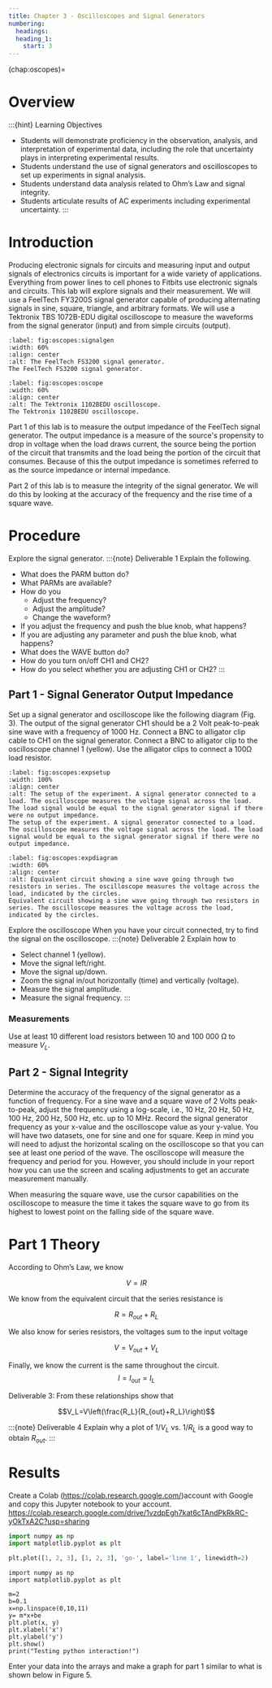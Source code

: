 ```yaml
---
title: Chapter 3 - Oscilloscopes and Signal Generators
numbering:
  headings:
  heading_1:
    start: 3
---
```

(chap:oscopes)=
# Overview
:::{hint} Learning Objectives
* Students will demonstrate proficiency in the observation, analysis, and interpretation of experimental data, including the role that uncertainty plays in interpreting experimental results.
* Students understand the use of signal generators and oscilloscopes to set up experiments in signal analysis.
* Students understand data analysis related to Ohm’s Law and signal integrity.
* Students articulate results of AC experiments including experimental uncertainty.
:::

# Introduction
Producing electronic signals for circuits and measuring input and output signals of electronics circuits is important for a wide variety of applications. Everything from power lines to cell phones to Fitbits use electronic signals and circuits. This lab will explore signals and their measurement. We will use a FeelTech FY3200S [](#fig:oscopes:signalgen) signal generator capable of producing alternating signals in sine, square, triangle, and arbitrary formats. We will use a Tektronix TBS 1072B-EDU [](#fig:oscopes:oscope) digital oscilloscope to measure the waveforms from the signal generator (input) and from simple circuits (output).
```{figure} ../figures/ch3_oscopes/FeelTech.jpg
:label: fig:oscopes:signalgen
:width: 60%
:align: center
:alt: The FeelTech FS3200 signal generator.
The FeelTech FS3200 signal generator.
```
```{figure} ../figures/ch3_oscopes/Tektronix.jpg
:label: fig:oscopes:oscope
:width: 60%
:align: center
:alt: The Tektronix 1102BEDU oscilloscope.
The Tektronix 1102BEDU oscilloscope.
```
Part 1 of this lab is to measure the output impedance of the FeelTech signal generator. The output impedance is a measure of the source's propensity to drop in voltage when the load draws current, the source being the portion of the circuit that transmits and the load being the portion of the circuit that consumes. Because of this the output impedance is sometimes referred to as the source impedance or internal impedance.

Part 2 of this lab is to measure the integrity of the signal generator. We will do this by looking at the accuracy of the frequency and the rise time of a square wave.


# Procedure
Explore the signal generator.
:::{note} Deliverable 1
Explain the following.
* What does the PARM button do?
* What PARMs are available?
* How do you
	* Adjust the frequency?
	* Adjust the amplitude?
	* Change the waveform?
* If you adjust the frequency and push the blue knob, what happens?
* If you are adjusting any parameter and push the blue knob, what happens?
* What does the WAVE button do?
* How do you turn on/off CH1 and CH2?
* How do you select whether you are adjusting CH1 or CH2?
:::

## Part 1 - Signal Generator Output Impedance
Set up a signal generator and oscilloscope like the following diagram (Fig. 3). The output of the signal generator CH1 should be a 2 Volt peak-to-peak sine wave with a frequency of 1000 Hz.  Connect a BNC to alligator clip cable to CH1 on the signal generator. Connect a BNC to alligator clip to the oscilloscope channel 1 (yellow). Use the alligator clips to connect a 100Ω load resistor.
```{figure} 
:label: fig:oscopes:expsetup
:width: 100%
:align: center
:alt: The setup of the experiment. A signal generator connected to a load. The oscilloscope measures the voltage signal across the load. The load signal would be equal to the signal generator signal if there were no output impedance.
The setup of the experiment. A signal generator connected to a load. The oscilloscope measures the voltage signal across the load. The load signal would be equal to the signal generator signal if there were no output impedance.
```
```{figure} 
:label: fig:oscopes:expdiagram
:width: 60%
:align: center
:alt: Equivalent circuit showing a sine wave going through two resistors in series. The oscilloscope measures the voltage across the load, indicated by the circles.
Equivalent circuit showing a sine wave going through two resistors in series. The oscilloscope measures the voltage across the load, indicated by the circles.
```
Explore the oscilloscope
When you have your circuit connected, try to find the signal on the oscilloscope.
:::{note} Deliverable 2
Explain how to
* Select channel 1 (yellow).
* Move the signal left/right.
* Move the signal up/down.
* Zoom the signal in/out horizontally (time) and vertically (voltage).
* Measure the signal amplitude.
* Measure the signal frequency.
:::

### Measurements
Use at least 10 different load resistors between 10 and 100 000 Ω to measure $V_L$.

## Part 2 - Signal Integrity
Determine the accuracy of the frequency of the signal generator as a function of frequency. For a sine wave and a square wave of 2 Volts peak-to-peak, adjust the frequency using a log-scale, i.e., 10 Hz, 20 Hz, 50 Hz, 100 Hz, 200 Hz, 500 Hz, etc. up to 10 MHz. Record the signal generator frequency as your x-value and the oscilloscope value as your y-value. You will have two datasets, one for sine and one for square. Keep in mind you will need to adjust the horizontal scaling on the oscilloscope so that you can see at least one period of the wave. The oscilloscope will measure the frequency and period for you. However, you should include in your report how you can use the screen and scaling adjustments to get an accurate measurement manually.

When measuring the square wave, use the cursor capabilities on the oscilloscope to measure the time it takes the square wave to go from its highest to lowest point on the falling side of the square wave.

# Part 1 Theory
According to Ohm’s Law, we know

$$V=IR$$

We know from the equivalent circuit that the series resistance is

$$R=R_{out}+R_L$$

We also know for series resistors, the voltages sum to the input voltage

$$V=V_{out}+V_L$$

Finally, we know the current is the same throughout the circuit.
$$I=I_{out}=I_L$$

Deliverable 3: From these relationships show that

$$V_L=V\left(\frac{R_L}{R_{out}+R_L}\right)$$

:::{note} Deliverable 4
Explain why a plot of $1/V_L$ vs. $1/R_L$ is a good way to obtain $R_{out}$.
:::

# Results
Create a Colab (https://colab.research.google.com/)account with Google and copy this Jupyter notebook to your account. https://colab.research.google.com/drive/1vzdpEgh7kat6cTAndPkRkRC-yOkTxA2C?usp=sharing

```python
import numpy as np
import matplotlib.pyplot as plt

plt.plot([1, 2, 3], [1, 2, 3], 'go-', label='line 1', linewidth=2)
```

```{code-cell} python
import numpy as np
import matplotlib.pyplot as plt

m=2
b=0.1
x=np.linspace(0,10,11)
y= m*x+be
plt.plot(x, y)
plt.xlabel('x')
plt.ylabel('y')
plt.show()
print("Testing python interaction!")
```

Enter your data into the arrays and make a graph for part 1 similar to what is shown below in Figure 5.
